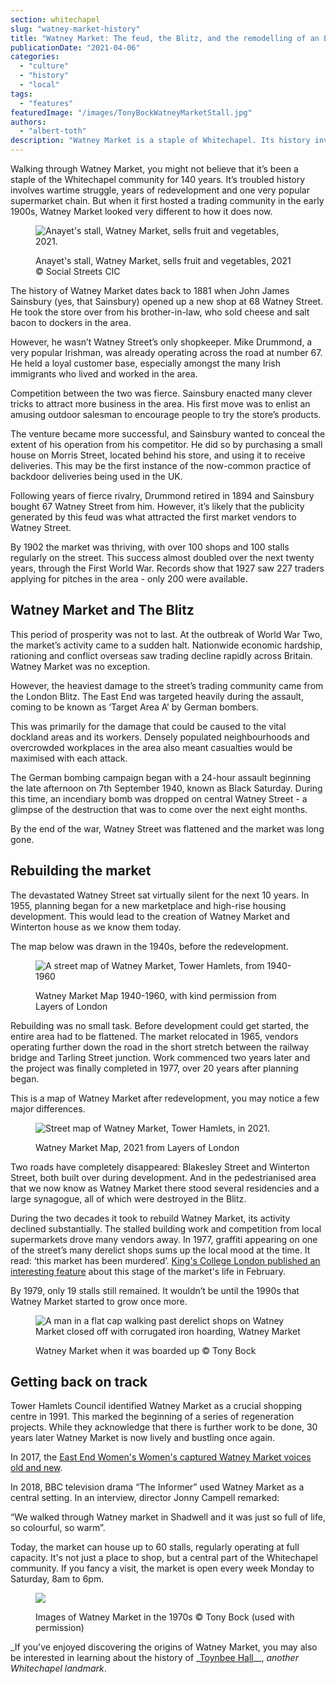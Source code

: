 ```yaml
---
section: whitechapel
slug: "watney-market-history"
title: "Watney Market: The feud, the Blitz, and the remodelling of an East End market"
publicationDate: "2021-04-06"
categories: 
  - "culture"
  - "history"
  - "local"
tags: 
  - "features"
featuredImage: "/images/TonyBockWatneyMarketStall.jpg"
authors: 
  - "albert-toth"
description: "Watney Market is a staple of Whitechapel. Its history involves the Blitz, stalled developments and Sainsbury's."
---
```


Walking through Watney Market, you might not believe that it’s been a staple of the Whitechapel community for 140 years. It’s troubled history involves wartime struggle, years of redevelopment and one very popular supermarket chain. But when it first hosted a trading community in the early 1900s, Watney Market looked very different to how it does now.

<figure>

![Anayet's stall, Watney Market, sells fruit and vegetables, 2021.](/images/WatneyMarket2021AnayetStall-1024x683.jpg)

<figcaption>

Anayet's stall, Watney Market, sells fruit and vegetables, 2021 © Social Streets CIC

</figcaption>

</figure>

The history of Watney Market dates back to 1881 when John James Sainsbury (yes, that Sainsbury) opened up a new shop at 68 Watney Street. He took the store over from his brother-in-law, who sold cheese and salt bacon to dockers in the area.

However, he wasn’t Watney Street’s only shopkeeper. Mike Drummond, a very popular Irishman, was already operating across the road at number 67. He held a loyal customer base, especially amongst the many Irish immigrants who lived and worked in the area.

Competition between the two was fierce. Sainsbury enacted many clever tricks to attract more business in the area. His first move was to enlist an amusing outdoor salesman to encourage people to try the store’s products.

The venture became more successful, and Sainsbury wanted to conceal the extent of his operation from his competitor. He did so by purchasing a small house on Morris Street, located behind his store, and using it to receive deliveries. This may be the first instance of the now-common practice of backdoor deliveries being used in the UK.

Following years of fierce rivalry, Drummond retired in 1894 and Sainsbury bought 67 Watney Street from him. However, it’s likely that the publicity generated by this feud was what attracted the first market vendors to Watney Street.

By 1902 the market was thriving, with over 100 shops and 100 stalls regularly on the street. This success almost doubled over the next twenty years, through the First World War. Records show that 1927 saw 227 traders applying for pitches in the area - only 200 were available.

## Watney Market and The Blitz

This period of prosperity was not to last. At the outbreak of World War Two, the market’s activity came to a sudden halt. Nationwide economic hardship, rationing and conflict overseas saw trading decline rapidly across Britain. Watney Market was no exception.

However, the heaviest damage to the street’s trading community came from the London Blitz. The East End was targeted heavily during the assault, coming to be known as ‘Target Area A’ by German bombers. 

This was primarily for the damage that could be caused to the vital dockland areas and its workers. Densely populated neighbourhoods and overcrowded workplaces in the area also meant casualties would be maximised with each attack.

The German bombing campaign began with a 24-hour assault beginning the late afternoon on 7th September 1940, known as Black Saturday. During this time, an incendiary bomb was dropped on central Watney Street - a glimpse of the destruction that was to come over the next eight months.

By the end of the war, Watney Street was flattened and the market was long gone.

## Rebuilding the market

The devastated Watney Street sat virtually silent for the next 10 years. In 1955, planning began for a new marketplace and high-rise housing development. This would lead to the creation of Watney Market and Winterton house as we know them today.

The map below was drawn in the 1940s, before the redevelopment.

<figure>

![A street map of Watney Market, Tower Hamlets, from 1940-1960](/images/WatneyMarketOldMap-1024x512.jpg)

<figcaption>

Watney Market Map 1940-1960, with kind permission from Layers of London

</figcaption>

</figure>

Rebuilding was no small task. Before development could get started, the entire area had to be flattened. The market relocated in 1965, vendors operating further down the road in the short stretch between the railway bridge and Tarling Street junction. Work commenced two years later and the project was finally completed in 1977, over 20 years after planning began.

This is a map of Watney Market after redevelopment, you may notice a few major differences.

<figure>

![Street map of Watney Market, Tower Hamlets, in 2021.](/images/WatneyMarketNewMap-1024x512.jpg)

<figcaption>

Watney Market Map, 2021 from Layers of London

</figcaption>

</figure>

Two roads have completely disappeared: Blakesley Street and Winterton Street, both built over during development. And in the pedestrianised area that we now know as Watney Market there stood several residencies and a large synagogue, all of which were destroyed in the Blitz.

During the two decades it took to rebuild Watney Market, its activity declined substantially. The stalled building work and competition from local supermarkets drove many vendors away. In 1977, graffiti appearing on one of the street’s many derelict shops sums up the local mood at the time. It read: ‘this market has been murdered’. [King's College London published an interesting feature](https://www.kcl.ac.uk/this-market-has-been-murdered) about this stage of the market's life in February.

By 1979, only 19 stalls still remained. It wouldn’t be until the 1990s that Watney Market started to grow once more.

<figure>

![A man in a flat cap walking past derelict shops on Watney Market closed off with corrugated iron hoarding, Watney Market](/images/TonyBockWatneyMarketBoardedUp-1024x683.jpg)

<figcaption>

Watney Market when it was boarded up © Tony Bock

</figcaption>

</figure>

## Getting back on track

Tower Hamlets Council identified Watney Market as a crucial shopping centre in 1991. This marked the beginning of a series of regeneration projects. While they acknowledge that there is further work to be done, 30 years later Watney Market is now lively and bustling once again.

In 2017, the [East End Women's Women's captured Watney Market voices old and new](https://soundcloud.com/eastend-womensmuseum/sets/women-at-watney-stories-of-an-east-end-market?utm_source=clipboard&utm_medium=text&utm_campaign=social_sharing).

In 2018, BBC television drama “The Informer” used Watney Market as a central setting. In an interview, director Jonny Campell remarked:

“We walked through Watney market in Shadwell and it was just so full of life, so colourful, so warm”.

Today, the market can house up to 60 stalls, regularly operating at full capacity. It's not just a place to shop, but a central part of the Whitechapel community. If you fancy a visit, the market is open every week Monday to Saturday, 8am to 6pm.

<figure>

![](/images/TonyBockWatneyMarketShoppers-1024x683.jpg)

<figcaption>

Images of Watney Market in the 1970s © Tony Bock (used with permission)

</figcaption>

</figure>

_If you've enjoyed discovering the origins of Watney Market, you may also be interested in learning about the history of _[Toynbee Hall](https://whitechapellondon.co.uk/toynbee-hall-reducing-poverty-in-tower-hamlets/)__, _another Whitechapel landmark_.
